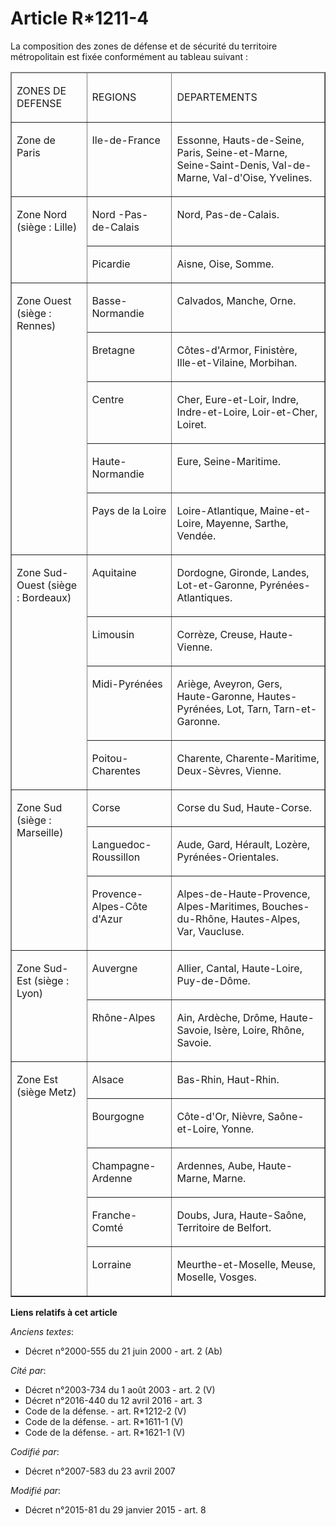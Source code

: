 # Article R*1211-4

La composition des zones de défense et de sécurité du territoire métropolitain est fixée conformément au tableau suivant :

<table cellpadding="0" border="1" cellspacing="0" align="center" width="718">
  <thead>
    <tr>
      <td width="151">

ZONES DE DEFENSE

</td>
      <td width="151">

REGIONS

</td>
      <td width="416">

DEPARTEMENTS

</td>
    </tr>
  </thead>
  <tbody>
    <tr>
      <td valign="top" width="151">

Zone de Paris

</td>
      <td width="151" valign="top">

Ile-de-France

</td>
      <td width="416" valign="top">

Essonne, Hauts-de-Seine, Paris, Seine-et-Marne, Seine-Saint-Denis, Val-de-Marne, Val-d'Oise, Yvelines. 

</td>
    </tr>
    <tr>
      <td width="151" rowspan="2" valign="top">

Zone Nord (siège : Lille)

</td>
      <td valign="top" width="151">

Nord -Pas-de-Calais

</td>
      <td valign="top" width="416">

Nord, Pas-de-Calais.

</td>
    </tr>
    <tr>
      <td width="151" valign="top">

Picardie

</td>
      <td valign="top" width="416">

Aisne, Oise, Somme.

</td>
    </tr>
    <tr>
      <td valign="top" rowspan="5" width="151">

Zone Ouest (siège : Rennes)

</td>
      <td valign="top" width="151">

Basse-Normandie

</td>
      <td valign="top" width="416">

Calvados, Manche, Orne.

</td>
    </tr>
    <tr>
      <td valign="top" width="151">

Bretagne

</td>
      <td valign="top" width="416">

Côtes-d'Armor, Finistère, Ille-et-Vilaine, Morbihan.

</td>
    </tr>
    <tr>
      <td width="151" valign="top">

Centre

</td>
      <td valign="top" width="416">

Cher, Eure-et-Loir, Indre, Indre-et-Loire, Loir-et-Cher, Loiret.

</td>
    </tr>
    <tr>
      <td valign="top" width="151">

Haute-Normandie

</td>
      <td width="416" valign="top">

Eure, Seine-Maritime.

</td>
    </tr>
    <tr>
      <td valign="top" width="151">

Pays de la Loire

</td>
      <td width="416" valign="top">

Loire-Atlantique, Maine-et-Loire, Mayenne, Sarthe, Vendée.

</td>
    </tr>
    <tr>
      <td valign="top" width="151" rowspan="4">

Zone Sud-Ouest (siège : Bordeaux)

</td>
      <td valign="top" width="151">

Aquitaine

</td>
      <td valign="top" width="416">

Dordogne, Gironde, Landes, Lot-et-Garonne, Pyrénées-Atlantiques.

</td>
    </tr>
    <tr>
      <td width="151" valign="top">

Limousin

</td>
      <td width="416" valign="top">

Corrèze, Creuse, Haute-Vienne.

</td>
    </tr>
    <tr>
      <td valign="top" width="151">

Midi-Pyrénées

</td>
      <td valign="top" width="416">

Ariège, Aveyron, Gers, Haute-Garonne, Hautes-Pyrénées, Lot, Tarn, Tarn-et-Garonne.

</td>
    </tr>
    <tr>
      <td width="151" valign="top">

Poitou-Charentes

</td>
      <td width="416" valign="top">

Charente, Charente-Maritime, Deux-Sèvres, Vienne.

</td>
    </tr>
    <tr>
      <td valign="top" rowspan="3" width="151">

Zone Sud (siège : Marseille)

</td>
      <td valign="top" width="151">

Corse

</td>
      <td valign="top" width="416">

Corse du Sud, Haute-Corse.

</td>
    </tr>
    <tr>
      <td width="151" valign="top">

Languedoc-Roussillon

</td>
      <td width="416" valign="top">

Aude, Gard, Hérault, Lozère, Pyrénées-Orientales.

</td>
    </tr>
    <tr>
      <td valign="top" width="151">

Provence-Alpes-Côte d'Azur

</td>
      <td valign="top" width="416">

Alpes-de-Haute-Provence, Alpes-Maritimes, Bouches-du-Rhône, Hautes-Alpes, Var, Vaucluse.

</td>
    </tr>
    <tr>
      <td rowspan="2" width="151" valign="top">

Zone Sud-Est (siège : Lyon)

</td>
      <td valign="top" width="151">

Auvergne

</td>
      <td valign="top" width="416">

Allier, Cantal, Haute-Loire, Puy-de-Dôme.

</td>
    </tr>
    <tr>
      <td width="151" valign="top">

Rhône-Alpes

</td>
      <td width="416" valign="top">

Ain, Ardèche, Drôme, Haute-Savoie, Isère, Loire, Rhône, Savoie.

</td>
    </tr>
    <tr>
      <td rowspan="5" valign="top" width="151">

Zone Est (siège Metz)

</td>
      <td valign="top" width="151">

Alsace

</td>
      <td width="416" valign="top">

Bas-Rhin, Haut-Rhin.

</td>
    </tr>
    <tr>
      <td width="151" valign="top">

Bourgogne

</td>
      <td width="416" valign="top">

Côte-d'Or, Nièvre, Saône-et-Loire, Yonne.

</td>
    </tr>
    <tr>
      <td valign="top" width="151">

Champagne-Ardenne

</td>
      <td width="416" valign="top">

Ardennes, Aube, Haute-Marne, Marne.

</td>
    </tr>
    <tr>
      <td width="151" valign="top">

Franche-Comté

</td>
      <td valign="top" width="416">

Doubs, Jura, Haute-Saône, Territoire de Belfort.

</td>
    </tr>
    <tr>
      <td width="151" valign="top">

Lorraine

</td>
      <td valign="top" width="416">

Meurthe-et-Moselle, Meuse, Moselle, Vosges.

</td>
    </tr>
  </tbody>
</table>

**Liens relatifs à cet article**

_Anciens textes_:

  - Décret n°2000-555 du 21 juin 2000 - art. 2 (Ab)

_Cité par_:

  - Décret n°2003-734 du 1 août 2003 - art. 2 (V)
  - Décret n°2016-440 du 12 avril 2016 - art. 3
  - Code de la défense. - art. R*1212-2 (V)
  - Code de la défense. - art. R*1611-1 (V)
  - Code de la défense. - art. R*1621-1 (V)

_Codifié par_:

  - Décret n°2007-583 du 23 avril 2007

_Modifié par_:

  - Décret n°2015-81 du 29 janvier 2015 - art. 8
